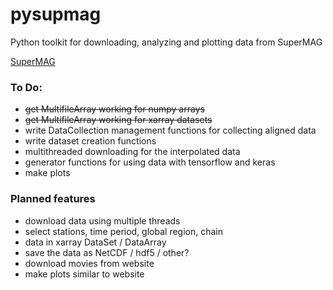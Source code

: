 # pysupmag
Python toolkit for downloading, analyzing and plotting data from SuperMAG

[SuperMAG](http://supermag.jhuapl.edu/)

### To Do:
- ~~get MultifileArray working for numpy arrays~~
- ~~get MultifileArray working for xarray datasets~~
- write DataCollection management functions for collecting aligned data
- write dataset creation functions
- multithreaded downloading for the interpolated data
- generator functions for using data with tensorflow and keras
- make plots

### Planned features
- download data using multiple threads
- select stations, time period, global region, chain
- data in xarray DataSet / DataArray
- save the data as NetCDF / hdf5 / other?
- download movies from website
- make plots similar to website